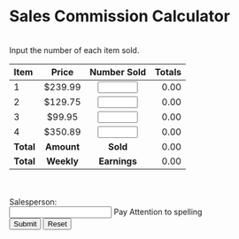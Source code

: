 # Sales Commission Calculator
<br>
<section class="body"> Input the number of each item sold. <div class="row"> <form name="myform"> <div class="one-half column"> <table> <thead> <tr> <th style="text-align:left">Item</th> <th style="text-align:center">Price</th> <th style="text-align:center">Number Sold</th> <th style="text-align:right">Totals</th> </tr> </thead> <tbody> <tr> <td style="text-align:left">1</td> <td style="text-align:center">$239.99</td> <td style="text-align:center"><input type="number" name="item1" min="0" max="1000" step="1" required=""></td> <td style="text-align:right"><div id="item1">0.00</div></td> </tr> <tr> <td style="text-align:left">2</td> <td style="text-align:center">$129.75</td> <td style="text-align:center"><input type="number" name="item2" min="0" max="1000" step="1" required=""></td> <td style="text-align:right"><div id="item2">0.00</div></td> </tr> <tr> <td style="text-align:left">3</td> <td style="text-align:center">$99.95</td> <td style="text-align:center"><input type="number" name="item3" min="0" max="1000" step="1" required=""></td> <td style="text-align:right"><div id="item3">0.00</div></td> </tr> <tr> <td style="text-align:left">4</td> <td style="text-align:center">$350.89</td> <td style="text-align:center"><input type="number" name="item4" min="0" max="1000" step="1" required=""></td> <td style="text-align:right"><div id="item4">0.00</div></td> </tr> <tr> <td style="text-align:left"><strong>Total</strong></td> <td style="text-align:center"><strong>Amount</strong></td> <td style="text-align:center"><strong>Sold</strong></td> <td style="text-align:right"><div id="totalSold">0.00</div></td> </tr> <tr> <td style="text-align:left"><strong>Total</strong></td> <td style="text-align:center"><strong>Weekly</strong></td> <td style="text-align:center"><strong>Earnings</strong></td> <td style="text-align:right"><div id="totalEarnings">0.00</div></td> </tr> </tbody> </table> </div> <div class="one-half column"> <br><br> <div id="salesperson"><div class="tooltip"><label for="salesperson">Salesperson:</label><br> <input type="text" id="salesperson" name="salesperson" required=""><span class="tooltiptext"> Pay Attention to spelling </span></div></div> <span class="button-row"> <input type="button" class="button-primary" onclick="calc()" value="Submit"> <input type="reset" class="button" value="Reset" id="reset"> </span> <br> <div id="messages"></div> <br> </div> </form> </div> </section>
<script>
  const displayResults=(e="",t=0,n=0,s=0,o=0,i=0,l=0)=>{document.getElementById("messages").textContent=e,document.getElementById("item1").textContent=t.toFixed(2),document.getElementById("item2").textContent=n.toFixed(2),document.getElementById("item3").textContent=s.toFixed(2),document.getElementById("item4").textContent=o.toFixed(2),document.getElementById("totalSold").textContent=i.toFixed(2),document.getElementById("totalEarnings").textContent=l.toFixed(2)};function calc(){let e={i1:parseFloat(document.forms.myform.elements.item1.value),i2:parseFloat(document.forms.myform.elements.item2.value),i3:parseFloat(document.forms.myform.elements.item3.value),i4:parseFloat(document.forms.myform.elements.item4.value),salesperson:document.forms.myform.elements.salesperson.value,i1t:()=>Math.round(23999*e.i1)/100,i2t:()=>Math.round(12975*e.i2)/100,i3t:()=>Math.round(9995*e.i3)/100,i4t:()=>Math.round(35089*e.i4)/100,ts:()=>e.i1t()+e.i2t()+e.i3t()+e.i4t(),te:()=>.09*e.ts()+200};Number.isNaN(e.i1)||Number.isNaN(e.i2)||Number.isNaN(e.i3)||Number.isNaN(e.i4)||0>e.i1||0>e.i2||0>e.i3||0>e.i4||""==e.salesperson?displayResults("Invalid input! You can't sell less than none of any item, and your salesperson needs a name."):displayResults("",e.i1t(),e.i2t(),e.i3t(),e.i4t(),e.ts(),e.te())}document.getElementById("salesperson").innerHTML='<div class="tooltip"><label for="salesperson">Salesperson:</label><br> <input type="text" id="salesperson" name="salesperson" required><span class="tooltiptext">Please be cognizant of spelling!</div>',document.getElementById("reset").addEventListener("click",(()=>{displayResults()})),displayResults()
  </script>
